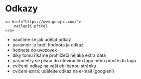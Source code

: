 # Odkazy

<pre class="c-text-large" contenteditable><code class="lang-html" data-noescape><span class="fragment" data-fragment-index="10">&lt;a<span class="fragment"> href="<span class="fragment">https://www.google.com/</span>"</span>&gt;
	<span class="fragment" data-fragment-index="20">nejlepší přítel</span>
&lt;/a&gt;</span>
</code></pre>


>>>
* naučíme se jak udělat odkaz
* parametr je href, hodnota je odkaz
* hodnota do uvozovek
* díky tomu říkáme prohlížeči nějaká extra data
* parametry se píšou do otevíracího tagu nebo prostě do tagu
* cvičení: odkaz na vaši oblíbenou stránku
* cvičení extra: udělejte odkaz na e-mail (googlení)
